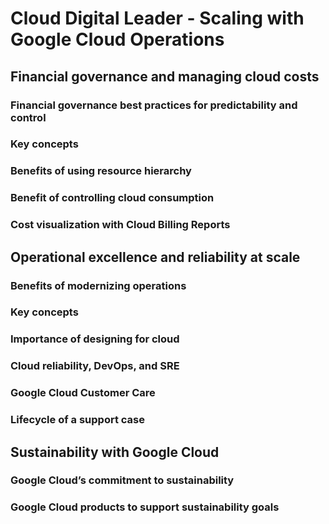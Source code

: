 # Cloud Digital Leader - Scaling with Google Cloud Operations

## Financial governance and managing cloud costs

### Financial governance best practices for predictability and control 

### Key concepts

### Benefits of using resource hierarchy

### Benefit of controlling cloud consumption

### Cost visualization with Cloud Billing Reports

## Operational excellence and reliability at scale

### Benefits of modernizing operations

### Key concepts

### Importance of designing for cloud

### Cloud reliability, DevOps, and SRE

### Google Cloud Customer Care

### Lifecycle of a support case

## Sustainability with Google Cloud

### Google Cloud’s commitment to sustainability

### Google Cloud products to support sustainability goals
